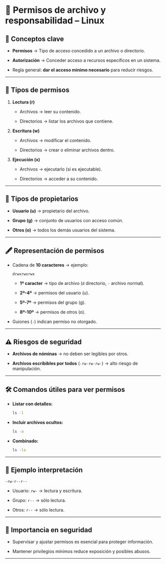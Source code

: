
# 📂 Permisos de archivo y responsabilidad – Linux

## 📌 Conceptos clave

- **Permisos** → Tipo de acceso concedido a un archivo o directorio.
    
- **Autorización** → Conceder acceso a recursos específicos en un sistema.
    
- Regla general: **dar el acceso mínimo necesario** para reducir riesgos.
    

---

## 🔑 Tipos de permisos

1. **Lectura (r)**
    
    - Archivos → leer su contenido.
        
    - Directorios → listar los archivos que contiene.
        
2. **Escritura (w)**
    
    - Archivos → modificar el contenido.
        
    - Directorios → crear o eliminar archivos dentro.
        
3. **Ejecución (x)**
    
    - Archivos → ejecutarlo (si es ejecutable).
        
    - Directorios → acceder a su contenido.
        

---

## 👥 Tipos de propietarios

- **Usuario (u)** → propietario del archivo.
    
- **Grupo (g)** → conjunto de usuarios con acceso común.
    
- **Otros (o)** → todos los demás usuarios del sistema.
    

---

## 🖋 Representación de permisos

- Cadena de **10 caracteres** → ejemplo:
    
    ```
    drwxrwxrwx
    ```
    
    - **1º caracter** → tipo de archivo (`d` directorio, `-` archivo normal).
        
    - **2º-4º** → permisos del usuario (u).
        
    - **5º-7º** → permisos del grupo (g).
        
    - **8º-10º** → permisos de otros (o).
        
- Guiones (`-`) indican permiso no otorgado.
    

---

## ⚠ Riesgos de seguridad

- **Archivos de nóminas** → no deben ser legibles por otros.
    
- **Archivos escribibles por todos** (`-rw-rw-rw-`) → alto riesgo de manipulación.
    

---

## 🛠 Comandos útiles para ver permisos

- **Listar con detalles:**
    
    ```bash
    ls -l
    ```
    
- **Incluir archivos ocultos:**
    
    ```bash
    ls -a
    ```
    
- **Combinado:**
    
    ```bash
    ls -la
    ```
    

---

## 📌 Ejemplo interpretación

```
-rw-r--r--
```

- Usuario: `rw-` → lectura y escritura.
    
- Grupo: `r--` → sólo lectura.
    
- Otros: `r--` → sólo lectura.
    

---

## 🎯 Importancia en seguridad

- Supervisar y ajustar permisos es esencial para proteger información.
    
- Mantener privilegios mínimos reduce exposición y posibles abusos.
    

---
